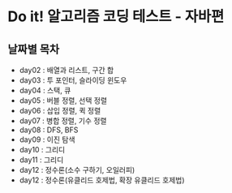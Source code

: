 # Do it! 알고리즘 코딩 테스트 - 자바편

## 날짜별 목차

- day02 : 배열과 리스트, 구간 합
- day03 : 투 포인터, 슬라이딩 윈도우
- day04 : 스택, 큐
- day05 : 버블 정렬, 선택 정렬
- day06 : 삽입 정렬, 퀵 정렬
- day07 : 병합 정렬, 기수 정렬
- day08 : DFS, BFS
- day09 : 이진 탐색
- day10 : 그리디
- day11 : 그리디
- day12 : 정수론(소수 구하기, 오일러피)
- day12 : 정수론(유클리드 호제법, 확장 유클리드 호제법)
